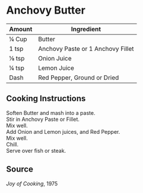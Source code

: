 # Anchovy Butter  
  
|Amount|Ingredient|  
|----|----|  
¼ Cup | Butter  
1 tsp | Anchovy Paste or 1 Anchovy Fillet  
⅛ tsp | Onion Juice  
¼ tsp | Lemon Juice  
Dash | Red Pepper, Ground or Dried  
  
## Cooking Instructions  
  
Soften Butter and mash into a paste.  
Stir in Anchovy Paste or Fillet.  
Mix well.  
Add Onion and Lemon juices, and Red Pepper.  
Mix well.  
Chill.  
Serve over fish or steak.  
  
## Source  
*Joy of Cooking*, 1975  